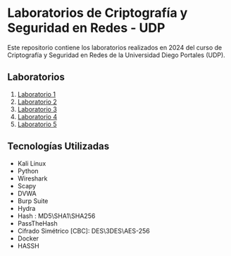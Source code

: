 # Laboratorios de Criptografía y Seguridad en Redes - UDP
Este repositorio contiene los laboratorios realizados en 2024 del curso de Criptografía y Seguridad en Redes de la Universidad Diego Portales (UDP).
## Laboratorios
1. [Laboratorio 1](./Laboratorio1)
2. [Laboratorio 2](./Laboratorio2)
3. [Laboratorio 3](./Laboratorio3)
4. [Laboratorio 4](./Laboratorio4)
5. [Laboratorio 5](./Laboratorio5)

## Tecnologías Utilizadas
- Kali Linux
- Python
- Wireshark
- Scapy
- DVWA
- Burp Suite
- Hydra
- Hash : MD5\SHA1\SHA256
- PassTheHash
- Cifrado Simétrico [CBC]: DES\3DES\AES-256
- Docker
- HASSH

